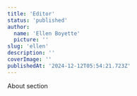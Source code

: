 ```yaml
---
title: 'Editor'
status: 'published'
author:
  name: 'Ellen Boyette'
  picture: ''
slug: 'ellen'
description: ''
coverImage: ''
publishedAt: '2024-12-12T05:54:21.723Z'
---
```


About section